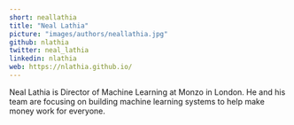 ```yaml
---
short: neallathia
title: "Neal Lathia"
picture: "images/authors/neallathia.jpg"
github: nlathia
twitter: neal_lathia
linkedin: nlathia
web: https://nlathia.github.io/
---
```


Neal Lathia is Director of Machine Learning at Monzo in London. 
He and his team are focusing on building machine learning systems to help make money work for everyone.